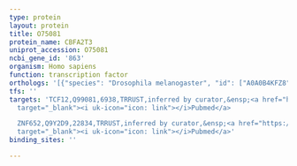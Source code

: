 ```yaml
---
type: protein
layout: protein
title: O75081
protein_name: CBFA2T3
uniprot_accession: O75081
ncbi_gene_id: '863'
organism: Homo sapiens
function: transcription factor
orthologs: '[{"species": "Drosophila melanogaster", "id": ["A0A0B4KFZ8"]}, {"species": "Mus musculus", "id": ["<a href=\"/protein/o54972\">O54972</a>"]}, {"species": "Rattus norvegicus", "id": ["D4A303"]}]'
tfs: ''
targets: 'TCF12,Q99081,6938,TRRUST,inferred by curator,&ensp;<a href="https://www.ncbi.nlm.nih.gov/pubmed/?term=18456661%5Buid%5D+OR+29087512%5Buid%5D"
  target="_blank"><i uk-icon="icon: link"></i>Pubmed</a>

  ZNF652,Q9Y2D9,22834,TRRUST,inferred by curator,&ensp;<a href="https://www.ncbi.nlm.nih.gov/pubmed/?term=20116376%5Buid%5D+OR+29087512%5Buid%5D"
  target="_blank"><i uk-icon="icon: link"></i>Pubmed</a>'
binding_sites: ''

---
```

